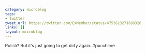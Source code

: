 ```yaml
---
category: microblog
tags:
- twitter
tweet_url: https://twitter.com/ExMember/status/4753623271608320
links: []
layout: microblog
---
```

Polish? But it's just going to get dirty again. #punchline
